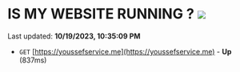 # IS MY WEBSITE RUNNING ? [![](https://img.shields.io/static/v1?label=Sponsor&message=%E2%9D%A4&logo=GitHub&color=%23fe8e86)](https://github.com/sponsors/<username>)

Last updated: **10/19/2023, 10:35:09 PM**

- `GET` [https://youssefservice.me](https://youssefservice.me) - **Up** (837ms)
